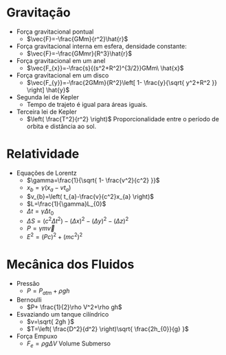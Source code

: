 # Gravitação
- Força gravitacional pontual
	- $\vec{F}=-\frac{GMm}{r^2}\hat{r}$
- Força gravitacional interna em esfera, densidade constante:
	- $\vec{F}=-\frac{GMmr}{R^3}\hat{r}$
- Força gravitacional em um anel
	- $\vec{F_{x}}=-\frac{s}{(s^2+R^2)^{3/2}}GMm\ \hat{x}$
- Força gravitacional em um disco
	- $\vec{F_{y}}=-\frac{2GMm}{R^2}\left[ 1- \frac{y}{\sqrt{ y^2+R^2 }} \right] \hat{y}$
- Segunda lei de Kepler
	- Tempo de trajeto é igual para áreas iguais.
- Terceira lei de Kepler
	- $\left( \frac{T^2}{r^2} \right)$ Proporcionalidade entre o período de orbita e distância ao sol.
# Relatividade
- Equações de Lorentz
	- $\gamma=\frac{1}{\sqrt{ 1- \frac{v^2}{c^2} }}$
	- $x_{b}=\gamma(x_{a}-vt_{a})$
	- $v_{b}=\left( t_{a}-\frac{v}{c^2}x_{a} \right)$
	- $L=\frac{1}{\gamma}L_{0}$
	- $\Delta t=\gamma\Delta t_{0}$
	- $\Delta S=(c^2\Delta t^2)-(\Delta x)^2-(\Delta y)^2-(\Delta z)^2$
	- $P=\gamma m\vec{v}$
	- $E^2=(Pc)^2+(mc^2)^2$
# Mecânica dos Fluidos
- Pressão
	- $P=P_{atm}+\rho gh$
- Bernoulli
	- $P+ \frac{1}{2}\rho V^2+\rho gh$
- Esvaziando um tanque cilíndrico
	- $v=\sqrt{ 2gh }$
	- $T=\left( \frac{D^2}{d^2} \right)\sqrt{ \frac{2h_{0}}{g} }$
- Força Empuxo
	- $F_{e}=\rho g\Delta V$   Volume Submerso